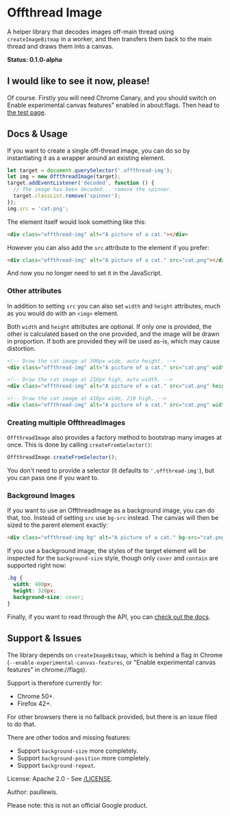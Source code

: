 # Offthread Image

A helper library that decodes images off-main thread using `createImageBitmap`
in a worker, and then transfers them back to the main thread and draws them into
a canvas.

**Status: 0.1.0-alpha**

## I would like to see it now, please!

Of course. Firstly you will need Chrome Canary, and you should switch on Enable experimental canvas features" enabled in about:flags. Then head to <a href="https://googlechrome.github.io/offthread-image/test">the test page</a>.

## Docs & Usage

If you want to create a single off-thread image, you can do so by instantiating
it as a wrapper around an existing element.

```javascript
let target = document.querySelector('.offthread-img');
let img = new OffthreadImage(target);
target.addEventListener('decoded', function () {
  // The image has been decoded... remove the spinner.
  target.classList.remove('spinner');
});
img.src = 'cat.png';
```

The element itself would look something like this:

```html
<div class="offthread-img" alt="A picture of a cat."></div>
```

However you can also add the `src` attribute to the element if you prefer:

```html
<div class="offthread-img" alt="A picture of a cat." src="cat.png"></div>
```

And now you no longer need to set it in the JavaScript.

### Other attributes

In addition to setting `src` you can also set `width` and `height` attributes,
much as you would do with an `<img>` element.

Both `width` and `height` attributes are optional. If only one is provided, the
other is calculated based on the one provided, and the image will be drawn in
proportion. If both are provided they will be used as-is, which may cause distortion.

```html
<!-- Draw the cat image at 300px wide, auto height. -->
<div class="offthread-img" alt="A picture of a cat." src="cat.png" width="300"></div>

<!-- Draw the cat image at 210px high, auto width. -->
<div class="offthread-img" alt="A picture of a cat." src="cat.png" height="210"></div>

<!-- Draw the cat image at 410px wide, 210 high. -->
<div class="offthread-img" alt="A picture of a cat." src="cat.png" width="410" height="210"></div>
```

### Creating multiple OffthreadImages

`OffthreadImage` also provides a factory method to bootstrap many images at once. This is done by calling `createFromSelector()`:

```javascript
OffthreadImage.createFromSelector();
```

You don't need to provide a selector (it defaults to `'.offthread-img'`), but
you can pass one if you want to.

### Background Images

If you want to use an OffthreadImage as a background image, you can do that, too. Instead of setting `src` use `bg-src` instead. The canvas will then be sized to the parent element exactly:

```html
<div class="offthread-img bg" alt="A picture of a cat." bg-src="cat.png"></div>
```

If you use a background image, the styles of the target element will be inspected for the `background-size` style, though only `cover` and `contain` are supported right now:

```css
.bg {
  width: 400px;
  height: 320px;
  background-size: cover;
}
```

Finally, if you want to read through the API, you can <a href="https://googlechrome.github.io/offthread-image">check out the docs</a>.

## Support & Issues

The library depends on `createImageBitmap`, which is behind a flag in Chrome (`--enable-experimental-canvas-features`, or "Enable experimental canvas features" in chrome://flags).

Support is therefore currently for:

* Chrome 50+.
* Firefox 42+.

For other browsers there is no fallback provided, but there is an issue filed to do that.

There are other todos and missing features:

* Support `background-size` more completely.
* Support `background-position` more completely.
* Support `background-repeat`.

License: Apache 2.0 - See [/LICENSE](/LICENSE).

Author: paullewis.

Please note: this is not an official Google product.
